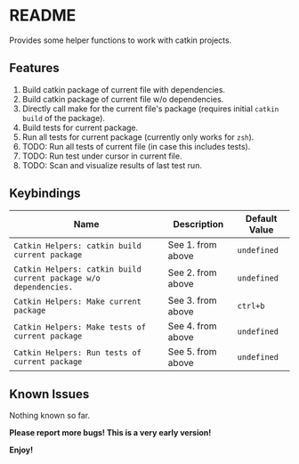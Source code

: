# README

Provides some helper functions to work with catkin projects.
## Features
1. Build catkin package of current file with dependencies.
2. Build catkin package of current file w/o dependencies.
3. Directly call make for the current file's package (requires initial `catkin build` of the package).
4. Build tests for current package.
5. Run all tests for current package (currently only works for `zsh`).
6. TODO: Run all tests of current file (in case this includes tests).
7. TODO: Run test under cursor in current file.
8. TODO: Scan and visualize results of last test run.  

## Keybindings
| Name                                                             | Description       | Default Value |
| ---------------------------------------------------------------- | ----------------- | ------------- |
| `Catkin Helpers: catkin build current package`                   | See 1. from above | `undefined`   |
| `Catkin Helpers: catkin build current package w/o dependencies.` | See 2. from above | `undefined`   |
| `Catkin Helpers: Make current package`                           | See 3. from above | `ctrl+b`      |
| `Catkin Helpers: Make tests of current package`                  | See 4. from above | `undefined`   |
| `Catkin Helpers: Run tests of current package`                   | See 5. from above | `undefined`   |
## Known Issues
Nothing known so far. 

**Please report more bugs! This is a very early version!**

**Enjoy!**
